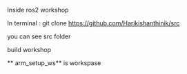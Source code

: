 Inside ros2 workshop 

In terminal : git clone https://github.com/Harikishanthinik/src

you can see src folder

build workshop 

** arm_setup_ws** is workspase 

